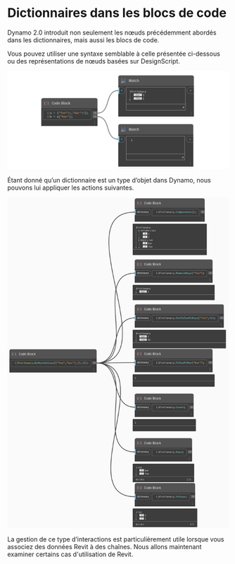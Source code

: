 # Dictionnaires dans les blocs de code

Dynamo 2.0 introduit non seulement les nœuds précédemment abordés dans les dictionnaires, mais aussi les blocs de code.

Vous pouvez utiliser une syntaxe semblable à celle présentée ci-dessous ou des représentations de nœuds basées sur DesignScript.

![](../images/5-5/3/dictionariesincb-syntax(1).jpg)

Étant donné qu’un dictionnaire est un type d’objet dans Dynamo, nous pouvons lui appliquer les actions suivantes.

![](../images/5-5/3/dictionariesincb-actionswithcodeblocks.jpg)

La gestion de ce type d’interactions est particulièrement utile lorsque vous associez des données Revit à des chaînes. Nous allons maintenant examiner certains cas d'utilisation de Revit.

